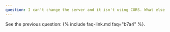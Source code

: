 ```yaml
---
question: I can't change the server and it isn't using CORS. What else can I do?
---
```


See the previous question: {% include faq-link.md faq="b7a4" %}.
